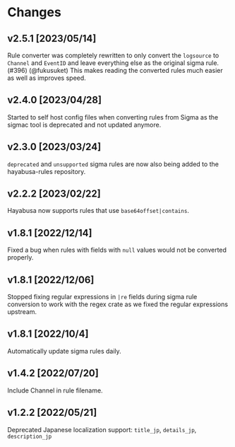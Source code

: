 # Changes

## v2.5.1 [2023/05/14]

Rule converter was completely rewritten to only convert the `logsource` to `Channel` and `EventID` and leave everything else as the original sigma rule. (#396) (@fukusuket)
This makes reading the converted rules much easier as well as improves speed.

## v2.4.0 [2023/04/28] 

Started to self host config files when converting rules from Sigma as the sigmac tool is deprecated and not updated anymore.

## v2.3.0 [2023/03/24] 

`deprecated` and `unsupported` sigma rules are now also being added to the hayabusa-rules repository.

## v2.2.2 [2023/02/22] 

Hayabusa now supports rules that use `base64offset|contains`.

## v1.8.1 [2022/12/14] 

Fixed a bug when rules with fields with `null` values would not be converted properly.

## v1.8.1 [2022/12/06] 

Stopped fixing regular expressions in `|re` fields during sigma rule conversion to work with the regex crate as we fixed the regular expressions upstream.

## v1.8.1 [2022/10/4] 

Automatically update sigma rules daily.

## v1.4.2 [2022/07/20]

Include Channel in rule filename.

## v1.2.2 [2022/05/21]

Deprecated Japanese localization support: `title_jp`, `details_jp`, `description_jp`